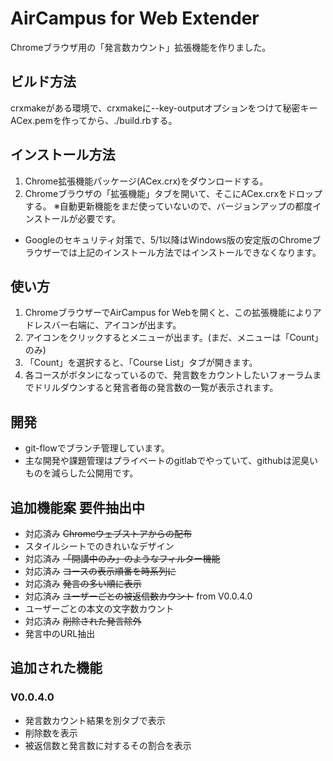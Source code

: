 # AirCampus for Web Extender

Chromeブラウザ用の「発言数カウント」拡張機能を作りました。


## ビルド方法

crxmakeがある環境で、crxmakeに--key-outputオプションをつけて秘密キーACex.pemを作ってから、./build.rbする。


## インストール方法

1. Chrome拡張機能パッケージ(ACex.crx)をダウンロードする。
2. Chromeブラウザの「拡張機能」タブを開いて、そこにACex.crxをドロップする。
※自動更新機能をまだ使っていないので、バージョンアップの都度インストールが必要です。

* Googleのセキュリティ対策で、5/1以降はWindows版の安定版のChromeブラウザーでは上記のインストール方法ではインストールできなくなります。

## 使い方

1. ChromeブラウザーでAirCampus for Webを開くと、この拡張機能によりアドレスバー右端に、アイコンが出ます。
2. アイコンをクリックするとメニューが出ます。(まだ、メニューは「Count」のみ)
3. 「Count」を選択すると、「Course List」タブが開きます。
4. 各コースがボタンになっているので、発言数をカウントしたいフォーラムまでドリルダウンすると発言者毎の発言数の一覧が表示されます。


## 開発

* git-flowでブランチ管理しています。
* 主な開発や課題管理はプライベートのgitlabでやっていて、githubは泥臭いものを減らした公開用です。

## 追加機能案 要件抽出中

* 対応済み ~~Chromeウェブストアからの配布~~
* スタイルシートでのきれいなデザイン
* 対応済み ~~「開講中のみ」のようなフィルター機能~~
* 対応済み ~~コースの表示順番を時系列に~~
* 対応済み ~~発言の多い順に表示~~
* 対応済み ~~ユーザーごとの被返信数カウント~~ from V0.0.4.0
* ユーザーごとの本文の文字数カウント
* 対応済み ~~削除された発言除外~~
* 発言中のURL抽出

## 追加された機能
### V0.0.4.0
* 発言数カウント結果を別タブで表示
* 削除数を表示
* 被返信数と発言数に対するその割合を表示




